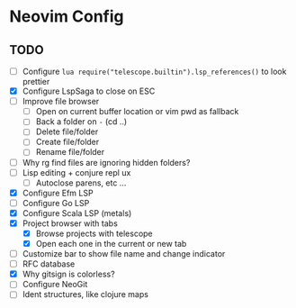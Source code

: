 # Neovim Config

## TODO

+ [ ] Configure `lua require("telescope.builtin").lsp_references()` to look prettier
+ [x] Configure LspSaga to close on ESC
+ [ ] Improve file browser
    + [ ] Open on current buffer location or vim pwd as fallback
    + [ ] Back a folder on `-` (cd ..)
    + [ ] Delete file/folder
    + [ ] Create file/folder
    + [ ] Rename file/folder
+ [ ] Why rg find files are ignoring hidden folders?
+ [ ] Lisp editing + conjure repl ux
    + [ ] Autoclose parens, etc ...
+ [x] Configure Efm LSP
+ [ ] Configure Go LSP
+ [x] Configure Scala LSP (metals)
+ [x] Project browser with tabs
    + [x] Browse projects with telescope
    + [x] Open each one in the current or new tab
+ [ ] Customize bar to show file name and change indicator
+ [ ] RFC database
+ [x] Why gitsign is colorless?
+ [ ] Configure NeoGit
+ [ ] Ident structures, like clojure maps
